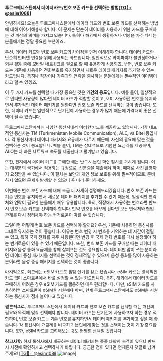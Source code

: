**투르크메니스탄에서 데이터 카드/번호 보존 카드를 선택하는 방법[[TG💪+ @esim1088](https://t.me/s/esim1088)]**

안녕하세요! 오늘은 투르크메니스탄에서 데이터 카드와 번호 보존 카드를 선택하는 방법에 대해 이야기해볼까 합니다. 이 문제는 단순히 데이터를 사용하기 위한 카드를 구매하는 것 이상의 의미를 가지고 있습니다. 특히나 해외에서 생활하거나 여행을 자주 다니는 분들에게는 정말 중요한 부분이죠.

우선, 데이터 카드와 번호 보존 카드의 차이점을 먼저 이해해야 합니다. 데이터 카드란 단순히 인터넷 연결을 위해 사용되는 카드입니다. 일반적으로 와이파이가 불안정하거나 외부 활동 중에 모바일 네트워크를 필요로 할 때 유용하게 사용되죠. 반면, 번호 보존 카드는 기존에 사용하던 전화번호를 유지하면서 새로운 데이터 패키지를 추가할 수 있는 카드입니다. 특히나 직장이나 가족과의 연락을 중시하는 분들에게는 필수적인 아이템이라고 할 수 있겠죠.

이 두 가지 카드를 선택할 때 가장 중요한 것은 **개인의 용도**입니다. 예를 들어, 일상적으로 인터넷 사용량이 많다면 데이터 카드가 적합할 것이고, 이미 사용하던 번호를 유지하면서 추가적인 데이터 패키지를 원한다면 번호 보존 카드를 선택하는 것이 좋습니다. 또한, 데이터 카드는 일반적으로 단기간에 사용하는 경우가 많기 때문에 가격대비 좋은 선택이 될 수 있습니다.

투르크메니스탄에서는 다양한 통신사에서 이러한 카드를 제공하고 있습니다. 가장 대표적인 통신사는 TM (Turkmenistan Mobile Communication), ALO, và Bitel 등입니다. 각 통신사마다 데이터 패키지와 요금제가 다르기 때문에, 자신의 필요에 맞는 것을 선택하는 것이 중요합니다. 예를 들어, TM은 상대적으로 저렴한 요금제를 제공하며, ALO는 더 빠른 네트워크 속도를 제공한다고 평가받고 있습니다.

또한, 현지에서 데이터 카드를 구매할 때는 반드시 본인 확인 절차를 거치게 됩니다. 이는 대부분의 국가에서 적용되는 규정으로, 신분증을 제출해야 하며, 때때로 사진 촬영까지 요청받을 수 있습니다. 이 절차는 보안과 개인 정보 보호를 위해 필수적이므로, 준비하지 않으면 문제가 발생할 수 있으니 꼭 미리 준비하세요.

이번에는 번호 보존 카드에 대해 조금 더 자세히 설명해드리겠습니다. 번호 보존 카드는 기존 번호를 유지하면서 새로운 데이터 패키지를 추가할 수 있기 때문에, 일상적인 연락처와 연락이 필요한 분들에게 매우 유용합니다. 특히, 직장에서 사용하는 번호라면 반드시 번호 보존 카드를 선택해야 합니다. 만약 번호를 바꾸게 된다면 모든 연락처와 협업 관계를 다시 정리해야 하는 번거로움이 따를 수 있습니다.

그렇다면 어떻게 번호 보존 카드를 선택해야 할까요? 우선, 기존에 사용하던 통신사를 그대로 유지하는 것이 좋습니다. 이유는 번호 변경 시 번호를 기억하는 데 시간이 걸릴 수 있고, 특히 국제 전화를 자주 사용한다면 변경 후 국제 전화 번호를 다시 설정해야 하는 번거로움이 있을 수 있기 때문입니다. 또한, 번호 보존 카드를 구매할 때는 데이터 패키지와 음성 통화 요금제를 함께 살펴보는 것도 중요합니다. 데이터만 많이 쓰는 분이라면 데이터 중심 패키지를 선택하는 것이 경제적일 수 있으며, 음성 통화를 많이 사용하는 분이라면 음성 중심 패키지를 선택하는 것이 좋습니다.

마지막으로, 최근에는 eSIM 카드도 점점 인기를 얻고 있습니다. eSIM 카드는 물리적인 카드 없이 스마트폰에서 바로 설정할 수 있는 카드입니다. 특히, 해외에서 데이터 카드를 구매하기 어려운 경우 eSIM 카드를 활용하면 매우 편리합니다. 다만, eSIM 카드를 사용하려면 스마트폰이 eSIM을 지원해야 하며, 현재 투르크메니스탄에서도 eSIM을 지원하는 통신사가 점차 늘어나고 있습니다.

**결론적으로**, 투르크메니스탄에서 데이터 카드와 번호 보존 카드를 선택할 때는 자신의 필요와 목적에 맞춰 선택해야 합니다. 데이터 카드는 단기간에 사용하고자 하는 경우 적합하며, 번호 보존 카드는 기존 번호를 유지하면서 데이터 패키지를 추가하고 싶을 때 좋습니다. 각 통신사의 요금제를 비교하고 본인에게 맞는 것을 선택하는 것이 가장 중요합니다. 또한, eSIM 카드를 고려해보는 것도 현명한 선택일 것입니다.

**참고사항:** 현지 통신사에서 제공하는 데이터 패키지는 종종 다양한 조건이 있으니 반드시 사전에 확인하시고 선택하시기 바랍니다. 궁금한 점이 있다면 언제든지 댓글로 남겨주세요! [[TG💪+ @esim1088](https://t.me/s/esim1088) ![Image](https://i.postimg.cc/Y0z9fWf4/image.png)]
